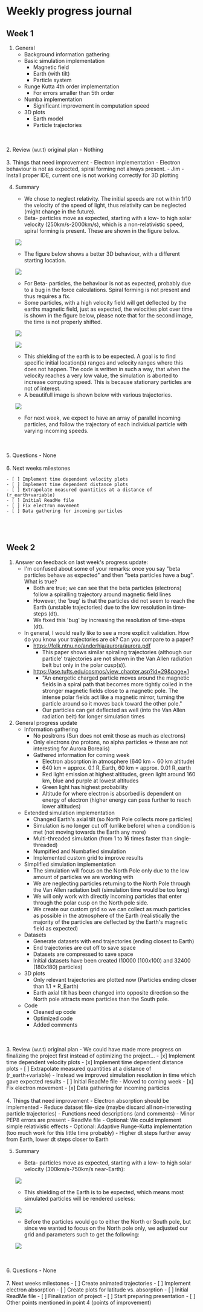 # Weekly progress journal

## Week 1
1. General
    - Background information gathering
    - Basic simulation implementation
        - Magnetic field
        - Earth (with tilt)
        - Particle system
    - Runge Kutta 4th order implementation
        - For errors smaller than 5th order
    - Numba implementation
        - Significant improvement in computation speed
    - 3D plots
        - Earth model
        - Particle trajectories
</br>
</br>
2. Review (w.r.t) original plan
    - Nothing
</br>
</br>
3. Things that need improvement
    - Electron implementation
        - Electron behaviour is not as expected, spiral forming not always present.
    - Jim - Install proper IDE, current one is not working correctly for 3D plotting

4. Summary
    - We chose to neglect relativity. The initial speeds are not within 1/10 the velocity of the speed of light, thus relativity can be neglected (might change in the future).
    - Beta- particles move as expected, starting with a low- to high solar velocity (250km/s-2000km/s), which is a non-relativistic speed, spiral forming is present. These are shown in the figure below.
    
    ![](Images/proj3_fig1.png)
    
    - The figure below shows a better 3D behaviour, with a different starting location.
    
    ![](Images/proj3_fig2.png)
    
    - For Beta- particles, the behaviour is not as expected, probably due to a bug in the force calculations. Spiral forming is not present and thus requires a fix.
    - Some particles, with a high velocity field will get deflected by the earths magnetic field, just as expected, the velocities plot over time is shown in the figure below, please note that for the second image, the time is not properly shifted.
    
    ![](Images/proj3_fig3.png)
    
    ![](Images/proj3_fig4.png)
    
    - This shielding of the earth is to be expected. A goal is to find specific initial location(s) ranges and velocity ranges where this does not happen. The code is written in such a way, that when the velocity reaches a very low value, the simulation is aborted to increase computing speed. This is because stationary particles are not of interest.
    - A beautifull image is shown below with various trajectories.
    
    ![](Images/proj3_fig5.png)    
    
    - For next week, we expect to have an array of parallel incoming particles, and follow the trajectory of each individual particle with varying incoming speeds. 
</br>
</br>
5. Questions
    - None
</br>
</br>
6. Next weeks milestones

    - [ ] Implement time dependent velocity plots
    - [ ] Implement time dependent distance plots
    - [ ] Extrapolate measured quantities at a distance of (r_earth+variable) 
    - [ ] Initial ReadMe file
    - [ ] Fix electron movement
    - [ ] Data gathering for incoming particles
</br>
</br>

## Week 2
1. Answer on feedback on last week's progress update:
    - I'm confused about some of your remarks: once you say "beta particles behave as expected" and then "beta particles have a bug". What is true?
        - Both are true; we can see that the beta particles (electrons) follow a spiralling trajectory around magnetic field lines
        - However, the 'bug' is that the particles did not seem to reach the Earth (unstable trajectories) due to the low resolution in time-steps (dt).
        - We fixed this 'bug' by increasing the resolution of time-steps (dt).
    - In general, I would really like to see a more explicit validation. How do you know your trajectories are ok? Can you compare to a paper?
        - https://folk.ntnu.no/anderhja/aurora/aurora.pdf
            - This paper shows similar spiraling trajectories (although our particle' trajectories are not shown in the Van Allen radiation belt but only in the polar cusp(s)).
        - https://ase.tufts.edu/cosmos/view_chapter.asp?id=29&page=1
            - "An energetic charged particle moves around the magnetic fields in a spiral path that becomes more tightly coiled in the stronger magnetic fields close to a magnetic pole. The intense polar fields act like a magnetic mirror, turning the particle around so it moves back toward the other pole."
            - Our particles can get deflected as well (into the Van Allen radiation belt) for longer simulation times
2. General progress update
    - Information gathering
        - No positrons (Sun does not emit those as much as electrons)
        - Only electrons (no protons, no alpha particles => these are not interesting for Aurora Borealis)
        - Gathered information for coming week
            - Electron absorption in atmosphere (640 km ~ 60 km altitude)
            - 640 km = approx. 0.1 R_Earth, 60 km = approx. 0.01 R_earth
            - Red light emission at highest altitudes, green light around 160 km, blue and purple at lowest altitudes
            - Green light has highest probability
            - Altitude for where electron is absorbed is dependent on energy of electron (higher energy can pass further to reach lower altitudes)
    - Extended simulation implementation
        - Changed Earth's axial tilt (so North Pole collects more particles)
        - Simulation is no longer cut off (unlike before) when a condition is met (not moving towards the Earth any more)
        - Multi-threaded simulation (from 1 to 16 times faster than single-threaded)
        - Numpified and Numbafied simulation
        - Implemented custom grid to improve results
    - Simplified simulation implementation
        - The simulation will focus on the North Pole only due to the low amount of particles we are working with
        - We are neglecting particles returning to the North Pole through the Van Allen radiation belt (simulation time would be too long)
        - We will only work with directly incoming particles that enter through the polar cusp on the North pole side.
        - We create our custom grid so we can collect as much particles as possible in the atmosphere of the Earth (realistically the majority of the particles are deflected by the Earth's magnetic field as expected)
    - Datasets
        - Generate datasets with end trajectories (ending closest to Earth)
        - End trajectories are cut off to save space
        - Datasets are compressed to save space
        - Initial datasets have been created (10000 (100x100) and 32400 (180x180) particles)
    - 3D plots
        - Only relevant trajectories are plotted now (Particles ending closer than 1.1 * R_Earth)
        - Earth axial tilt has been changed into opposite direction so the North pole attracts more particles than the South pole.
    - Code
        - Cleaned up code
        - Optimized code
        - Added comments
</br>
</br>
3. Review (w.r.t) original plan
    - We could have made more progress on finalizing the project first instead of optimizing the project...
    - [x] Implement time dependent velocity plots
    - [x] Implement time dependent distance plots
    - [ ] Extrapolate measured quantities at a distance of (r_earth+variable)
        - Instead we improved simulation resolution in time which gave expected results
    - [ ] Initial ReadMe file
        - Moved to coming week
    - [x] Fix electron movement
    - [x] Data gathering for incoming particles
</br>
</br>
4. Things that need improvement
    - Electron absorption should be implemented
    - Reduce dataset file-size (maybe discard all non-interesting particle trajectories)
    - Functions need descriptions (and comments)
    - Minor PEP8 errors are present
    - ReadMe file
    - Optional: We could implement simple relativistic effects
    - Optional: Adaptive Runge-Kutta implementation (too much work for this little time probably)
        - Higher dt steps further away from Earth, lower dt steps closer to Earth

5. Summary
    - Beta- particles move as expected, starting with a low- to high solar velocity (300km/s-750km/s near-Earth):
    
    ![](Images/Figure_18.png)
    
    - This shielding of the Earth is to be expected, which means most simulated particles will be rendered useless:
     
    ![](Images/Figure_21.png)
    
    - Before the particles would go to either the North or South pole, but since we wanted to focus on the North pole only, we adjusted our grid and parameters such to get the following:
    
    ![](Images/Figure_24.png)    
</br>
</br>
6. Questions
    - None
</br>
</br>
7. Next weeks milestones
    - [ ] Create animated trajectories
    - [ ] Implement electron absorption
    - [ ] Create plots for latitude vs. absorption
    - [ ] Initial ReadMe file
    - [ ] Finalization of project
    - [ ] Start preparing presentation
    - [ ] Other points mentioned in point 4 (points of improvement)
</br>
</br>


